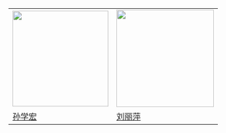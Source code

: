 <table>
    <tr>
        <td ><img src="https://wwconnect.github.io/sun.jpg"  width = “50%” align = center height="190" width="264"></td>
        <td ><img src="https://wwconnect.github.io/liu.jpg"  width = “50%” align = center  height="193" width="270"></td>
    </tr>
    <tr>
        <td ><a href="https://xxgc.nxu.edu.cn/info/1013/2229.htm">孙学宏</a></td>
        <td ><a href="https://phys.nxu.edu.cn/info/1051/1375.htm">刘丽萍</a></td>
    </tr>
</table>


